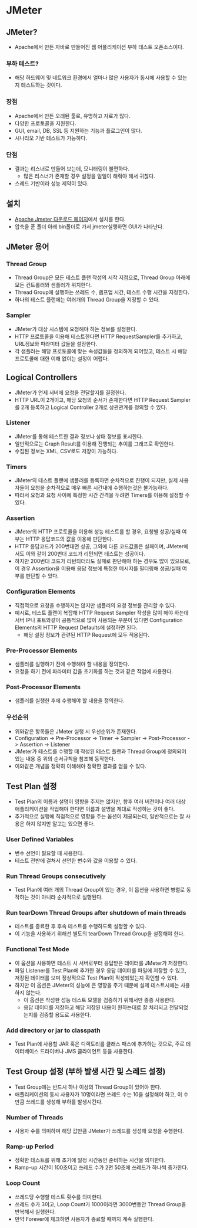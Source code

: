 # JMeter
## JMeter?
* Apache에서 만든 자바로 만들어진 웹 어플리케이션 부하 테스트 오픈소스이다.
### 부하 테스트?
* 해당 하드웨어 및 네트워크 환경에서 얼마나 많은 사용자가 동시에 사용할 수 있는지 테스트하는 것이다.

### 장점
* Apache에서 만든 오래된 툴로, 유명하고 자료가 많다.
* 다양한 프로토콜을 지원한다.
* GUI, email, DB, SSL 등 지원하는 기능과 플로그인이 많다.
* 시나리오 기반 테스트가 가능하다.

### 단점
* 결과는 리스너로 만들어 보는데, 모니터링이 불편하다.
  * 많은 리스너가 존재할 경우 설정을 일일이 해줘야 해서 귀찮다.
* 스레드 기반이라 성능 제약이 있다.

## 설치
* [Apache Jmeter 다운로드 페이지](https://jmeter.apache.org/download_jmeter.cgi)에서 설치를 한다.
* 압축을 푼 폴더 아래 bin폴더로 가서 jmeter실행하면 GUI가 나타난다.

## JMeter 용어
### Thread Group
* Thread Group은 모든 테스트 플랜 작성의 시작 지점으로, Thread Group 아래에 모든 컨트롤러와 샘플러가 위치한다.
* Thread Group에 실행하는 쓰레드 수, 램프업 시간, 테스트 수행 시간을 지정한다.
* 하나의 테스트 플랜에는 여러개의 Thread Group을 지정할 수 있다.

### Sampler
* JMeter가 대상 시스템에 요청해야 하는 정보를 설정한다.
* HTTP 프로토콜을 이용해 테스트한다면 HTTP RequestSampler를 추가하고, URL정보와 파라미터 값들을 설장한다.
* 각 샘플러는 해당 프로토콜에 맞는 속성값들을 정의하게 되어있고, 테스트 시 해당 프로토콜에 대한 이해 없이는 설정이 어렵다.

## Logical Controllers
* JMeter가 언제 서버에 요청을 전달할지를 결정한다.
* HTTP URL이 2개이고, 해당 요청의 순서가 존재한다면 HTTP Request Sampler를 2개 등록하고 Logical Controller 2개로 상관관계를 정의할 수 있다.

### Listener
* JMeter를 통해 테스트한 결과 정보나 상태 정보를 표시한다.
* 일반적으로는 Graph Result를 이용해 진행되는 추이를 그래프로 확인한다.
* 수집된 정보는 XML, CSV로도 저장이 가능하다.

### Timers
* JMeter의 테스트 플랜에 샘플러를 등록하면 순차적으로 진행이 되지만, 실제 사용자들이 요청을 순차적으로 매우 빠른 시간내에 수행하는것은 불가능하다.
* 따라서 요청과 요청 사이에 특정한 시간 간격을 두려면 Timers를 이용해 설정할 수 있다.

### Assertion
* JMeter의 HTTP 프로토콜을 이용해 성능 테스트를 할 경우, 요청별 성공/실패 여부는 HTTP 응답코드의 값을 이용해 판단한다.
* HTTP 응답코드가 200번대면 성공, 그외에 다른 코드값들은 실패이며, JMeter에서도 이와 같이 200번대 코드가 리턴되면 테스트는 성공이다.
* 하지만 200번대 코드가 리턴되더라도 실패로 판단해야 하는 경우도 많이 있으므로, 이 경우 Assertion을 이용해 응답 정보에 특정한 메시지를 필터링해 성공/실패 여부를 판단할 수 있다.

### Configuration Elements
* 직접적으로 요청을 수행하지는 않지만 샘플러의 요청 정보를 관리할 수 있다.
* 예시로, 테스트 플랜이 복잡해 HTTP Request Sampler 작성을 많이 해야 하는데 서버 IP나 포트와같이 공통적으로 많이 사용되는 부분이 있다면 Configuration Elements의 HTTP Request Defaults에 설정하면 된다.
  * 해당 설정 정보가 관련된 HTTP Request에 모두 적용된다.

### Pre-Processor Elements
* 샘플러를 실행하기 전에 수행해야 할 내용을 정의한다.
* 요청을 하기 전에 파라미터 값을 초기화를 하는 것과 같은 작업에 사용한다.

### Post-Processor Elements
* 샘플러를 실행한 후에 수행해야 할 내용을 정의한다.

### 우선순위
* 위와같은 항목들은 JMeter 실행 시 우선순위가 존재한다.
* Configuration -> Pre-Processor -> Timer -> Sampler -> Post-Processor -> Assertion -> Listener
* JMeter가 테스트를 수행할 때 작성된 테스트 플랜과 Thread Group에 정의되어 있는 내용 중 위의 순서규칙을 참조해 동작한다.
* 이와같은 개념을 정확히 이해해야 정확한 결과를 얻을 수 있다.

## Test Plan 설정
* Test Plan의 이름과 설명이 영향을 주지는 않지만, 향후 여러 버전이나 여러 대상 애플리케이션을 작업해야 한다면 이름과 설명을 제대로 작성하는 것이 좋다.
* 추가적으로 실행에 직접적으로 영향을 주는 옵션이 제공되는데, 일반적으로는 잘 사용은 하지 않지만 알고는 있으면 좋다.

### User Defined Variables
* 변수 선언이 필요할 때 사용한다.
* 테스트 전반에 걸쳐서 선언한 변수와 값을 이용할 수 있다.

### Run Thread Groups consecutively
* Test Plan에 여러 개의 Thread Group이 있는 경우, 이 옵션을 사용하면 병렬로 동작하는 것이 아니라 순차적으로 실행된다.

### Run tearDown Thread Groups after shutdown of main threads
* 테스트를 종료한 후 후속 테스트를 수행하도록 설정할 수 있다.
* 이 기능을 사용하기 위해선 별도의 tearDown Thread Group을 설정해야 한다.

### Functional Test Mode
* 이 옵션을 사용하면 테스트 시 서버로부터 응답받은 데이터를 JMeter가 저장한다.
* 파일 Listener를 Test Plan에 추가한 경우 응답 데이터를 파일에 저장할 수 있고, 저장된 데이터를 보며 정상적으로 Test Plan이 작성되었는지 확인할 수 있다.
* 하지만 이 옵션은 JMeter의 성능에 큰 영향을 주기 때문에 실제 테스트시에는 사용하지 않는다.
  * 이 옵션은 작성한 성능 테스트 모델을 검증하기 위해서만 종종 사용한다.
  * 응답 데이터를 저장하고 해당 저장된 내용이 원하는대로 잘 처리되고 전달되었는지를 검증할 용도로 사용한다.

### Add directory or jar to classpath
* Test Plan에 사용할 JAR 혹은 디렉토리를 클래스 패스에 추가하는 것으로, 주로 데이터베이스 드라이버나 JMS 클라이언트 등을 사용한다.

## Test Group 설정 (부하 발생 시간 및 스레드 설정)
* Test Group에는 반드시 하나 이상의 Thread Group이 있어야 한다.
* 애플리케이션의 동시 사용자가 10명이라면 쓰레드 수는 10을 설정해야 하고, 이 수만큼 쓰레드를 생성해 부하를 발생시킨다.

### Number of Threads
* 사용자 수를 의미하며 해당 값만큼 JMeter가 쓰레드를 생성해 요청을 수행한다.

### Ramp-up Period
* 정확한 테스트를 위해 초기에 일정 시간동안 준비하는 시간을 의미한다.
* Ramp-up 시간이 100초이고 쓰레드 수가 2면 50초에 쓰레드가 하나씩 증가한다.

### Loop Count
* 쓰레드당 수행할 테스트 횟수를 의미한다.
* 쓰레드 수가 3이고, Loop Count가 1000이라면 3000번동안 Thread Group을 반복해서 실행한다.
* 만약 Forever에 체크하면 사용자가 종료할 때까지 계속 실행한다.
